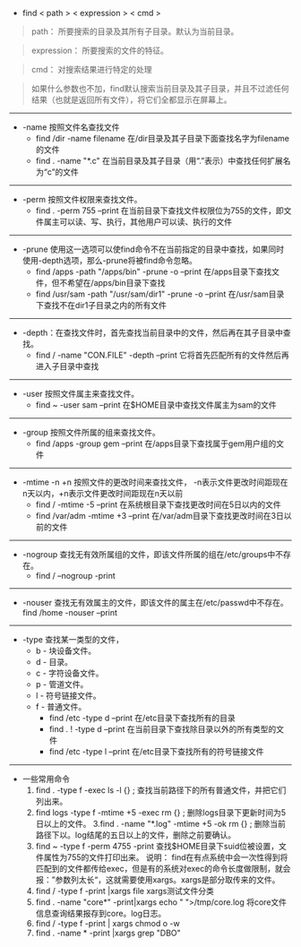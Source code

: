 + find < path > < expression > < cmd >
> path： 所要搜索的目录及其所有子目录。默认为当前目录。

> expression： 所要搜索的文件的特征。

> cmd： 对搜索结果进行特定的处理

> 如果什么参数也不加，find默认搜索当前目录及其子目录，并且不过滤任何结果（也就是返回所有文件），将它们全都显示在屏幕上。
-----------------------
+ -name 按照文件名查找文件
   + find /dir -name filename  在/dir目录及其子目录下面查找名字为filename的文件
   + find . -name "*.c" 在当前目录及其子目录（用“.”表示）中查找任何扩展名为“c”的文件
-----------------------
+ -perm 按照文件权限来查找文件。
   + find . -perm 755 –print 在当前目录下查找文件权限位为755的文件，即文件属主可以读、写、执行，其他用户可以读、执行的文件
-----------------------
+ -prune 使用这一选项可以使find命令不在当前指定的目录中查找，如果同时使用-depth选项，那么-prune将被find命令忽略。
   + find /apps -path "/apps/bin" -prune -o –print 在/apps目录下查找文件，但不希望在/apps/bin目录下查找
   + find /usr/sam -path "/usr/sam/dir1" -prune -o –print 在/usr/sam目录下查找不在dir1子目录之内的所有文件
-----------------------
+ -depth：在查找文件时，首先查找当前目录中的文件，然后再在其子目录中查找。
   + find / -name "CON.FILE" -depth –print 它将首先匹配所有的文件然后再进入子目录中查找
-----------------------
+ -user 按照文件属主来查找文件。
   + find ~ -user sam –print 在$HOME目录中查找文件属主为sam的文件
-----------------------
+ -group 按照文件所属的组来查找文件。
   + find /apps -group gem –print 在/apps目录下查找属于gem用户组的文件
-----------------------
+ -mtime -n +n 按照文件的更改时间来查找文件， -n表示文件更改时间距现在n天以内，+n表示文件更改时间距现在n天以前
   + find / -mtime -5 –print 在系统根目录下查找更改时间在5日以内的文件
   + find /var/adm -mtime +3 –print 在/var/adm目录下查找更改时间在3日以前的文件
-----------------------
+ -nogroup 查找无有效所属组的文件，即该文件所属的组在/etc/groups中不存在。
   + find / –nogroup -print
-----------------------
+ -nouser 查找无有效属主的文件，即该文件的属主在/etc/passwd中不存在。
   find /home -nouser –print
-----------------------
+ -type 查找某一类型的文件，
   + b - 块设备文件。
   + d - 目录。
   + c - 字符设备文件。
   + p - 管道文件。
   + l - 符号链接文件。
   + f - 普通文件。 
      + find /etc -type d –print 在/etc目录下查找所有的目录
      + find . ! -type d –print 在当前目录下查找除目录以外的所有类型的文件
      + find /etc -type l –print 在/etc目录下查找所有的符号链接文件
-----------------------
+ 一些常用命令
   1. find . -type f -exec ls -l {} \;
   查找当前路径下的所有普通文件，并把它们列出来。
   2. find logs -type f -mtime +5 -exec rm {} \;
   删除logs目录下更新时间为5日以上的文件。
   3.find . -name "*.log" -mtime +5 -ok rm {} \;
   删除当前路径下以。log结尾的五日以上的文件，删除之前要确认。
   4. find ~ -type f -perm 4755 -print
   查找$HOME目录下suid位被设置，文件属性为755的文件打印出来。
   说明： find在有点系统中会一次性得到将匹配到的文件都传给exec，但是有的系统对exec的命令长度做限制，就会报：”参数列太长“，这就需要使用xargs。xargs是部分取传来的文件。
   5. find / -type f -print |xargs file
   xargs测试文件分类
   6. find . -name "core*" -print|xargs echo " ">/tmp/core.log
   将core文件信息查询结果报存到core。log日志。
   7. find / -type f -print | xargs chmod o -w
   8. find . -name * -print |xargs grep "DBO"
